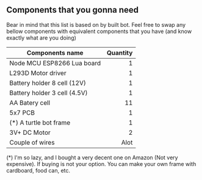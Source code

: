 ## Components that you gonna need

Bear in mind that this list is based on by built bot. Feel free to swap any bellow components with equivalent components that you have (and know exactly what are you doing)

| Components name   |      Quantity      |
|-------------------|-------------------:|
| Node MCU ESP8266 Lua board | 1 |
| L293D Motor driver | 1 |
| Battery holder 8 cell (12V) | 1 |
| Battery holder 3 cell (4.5V) | 1 |
| AA Batery cell | 11 |
| 5x7 PCB | 1 |
| (*) A turtle bot frame | 1 |
| 3V+ DC Motor | 2 |
| Couple of wires | Alot |

(*) I'm so lazy, and I bought a very decent one on Amazon (Not very expensive). If buying is not your option. You can make your own frame with cardboard, food can, etc.